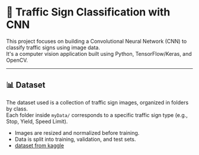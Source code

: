 # 🚦 Traffic Sign Classification with CNN

This project focuses on building a Convolutional Neural Network (CNN) to classify traffic signs using image data.     
It's a computer vision application built using Python, TensorFlow/Keras, and OpenCV.

---

## 📊 Dataset

The dataset used is a collection of traffic sign images, organized in folders by class.  
Each folder inside `myData/` corresponds to a specific traffic sign type (e.g., Stop, Yield, Speed Limit).

- Images are resized and normalized before training.
- Data is split into training, validation, and test sets.
- [dataset from kaggle](https://www.kaggle.com/datasets/meowmeowmeowmeowmeow/gtsrb-german-traffic-sign)
